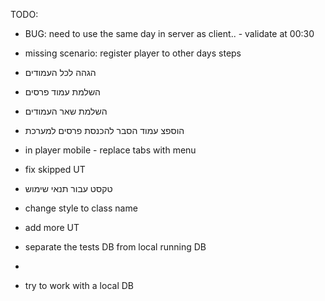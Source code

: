 TODO:

- BUG: need to use the same day in server as client.. - validate at 00:30

- missing scenario: register player to other days steps
- הגהה לכל העמודים
- השלמת עמוד פרסים
- השלמת שאר העמודים
- הוספצ עמוד הסבר להכנסת פרסים למערכת
- in player mobile - replace tabs with menu
- fix skipped UT
- טקסט עבור תנאי שימוש
- change style to class name
- add more UT

- separate the tests DB from local running DB
-
- try to work with a local DB

